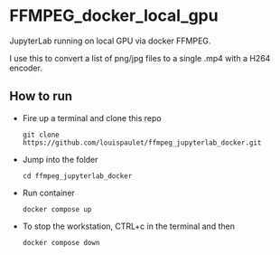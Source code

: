 # FFMPEG_docker_local_gpu
JupyterLab running on local GPU via docker FFMPEG.  

I use this to convert a list of png/jpg files to a single .mp4 with a H264 encoder.  

## How to run
- Fire up a terminal and clone this repo

    ```
    git clone https://github.com/louispaulet/ffmpeg_jupyterlab_docker.git
    ```
 - Jump into the folder

    ```
    cd ffmpeg_jupyterlab_docker
    ```
	
- Run container

    ```
    docker compose up
    ```

- To stop the workstation, CTRL+c in the terminal and then

    ```
    docker compose down
    ```
